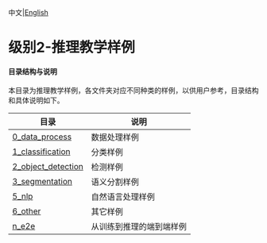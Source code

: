 中文|[English](README.md)

# 级别2-推理教学样例

#### 目录结构与说明

本目录为推理教学样例，各文件夹对应不同种类的样例，以供用户参考，目录结构和具体说明如下。  

| 目录  | 说明  |
|---|---|
| [0_data_process](./0_data_process)  | 数据处理样例  |
| [1_classification](./1_classification)  |  分类样例 |
| [2_object_detection](./2_object_detection)  | 检测样例  |
| [3_segmentation](./3_segmentation)  | 语义分割样例  |
| [5_nlp](./5_nlp)  | 自然语言处理样例  |
| [6_other](./6_other) | 其它样例 |
| [n_e2e](./n_e2e) | 从训练到推理的端到端样例 |



